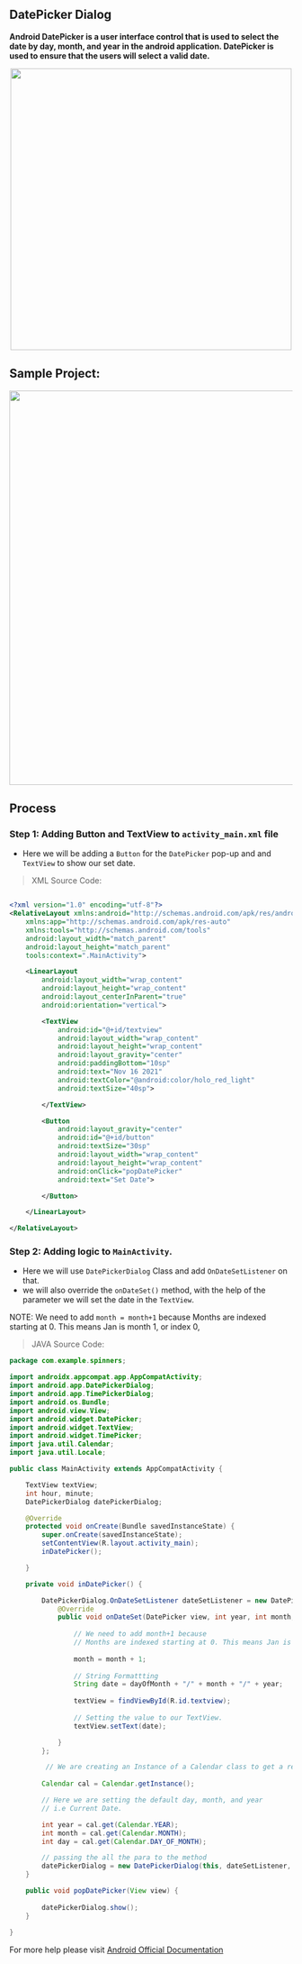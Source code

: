 ## DatePicker Dialog

**Android DatePicker is a user interface control that is used to select the date by day, month, and year in the android application. DatePicker is used to ensure that the users will select a valid date.**

<p align ="center"><img src="https://user-images.githubusercontent.com/90956475/141501414-8e2c5080-ceb0-4174-8626-45ecd6b06ad7.png" height="500"></p>

## Sample Project:

<p align ="center"><img src="https://user-images.githubusercontent.com/90956475/141503887-019a681f-1765-4075-90e5-8404fafd1f22.GIF" height="700"></p>

## Process


### Step 1: Adding Button and TextView to `activity_main.xml` file

- Here we will be adding a `Button` for the `DatePicker` pop-up and and `TextView` to show our set date.

>XML Source Code:

```XML

<?xml version="1.0" encoding="utf-8"?>
<RelativeLayout xmlns:android="http://schemas.android.com/apk/res/android"
    xmlns:app="http://schemas.android.com/apk/res-auto"
    xmlns:tools="http://schemas.android.com/tools"
    android:layout_width="match_parent"
    android:layout_height="match_parent"
    tools:context=".MainActivity">

    <LinearLayout
        android:layout_width="wrap_content"
        android:layout_height="wrap_content"
        android:layout_centerInParent="true"
        android:orientation="vertical">

        <TextView
            android:id="@+id/textview"
            android:layout_width="wrap_content"
            android:layout_height="wrap_content"
            android:layout_gravity="center"
            android:paddingBottom="10sp"
            android:text="Nov 16 2021"
            android:textColor="@android:color/holo_red_light"
            android:textSize="40sp">

        </TextView>

        <Button
            android:layout_gravity="center"
            android:id="@+id/button"
            android:textSize="30sp"
            android:layout_width="wrap_content"
            android:layout_height="wrap_content"
            android:onClick="popDatePicker"
            android:text="Set Date">

        </Button>

    </LinearLayout>

</RelativeLayout>

```
### Step 2: Adding logic to `MainActivity`.

- Here we will use `DatePickerDialog` Class and add `OnDateSetListener` on that.
- we will also override the `onDateSet()` method, with the help of the parameter we will set the date in the `TextView`.

NOTE: We need to add `month = month+1` because Months are indexed starting at 0. This means Jan is month 1, or index 0,

> JAVA Source Code:

```JAVA
package com.example.spinners;

import androidx.appcompat.app.AppCompatActivity;
import android.app.DatePickerDialog;
import android.app.TimePickerDialog;
import android.os.Bundle;
import android.view.View;
import android.widget.DatePicker;
import android.widget.TextView;
import android.widget.TimePicker;
import java.util.Calendar;
import java.util.Locale;

public class MainActivity extends AppCompatActivity {

    TextView textView;
    int hour, minute;
    DatePickerDialog datePickerDialog;

    @Override
    protected void onCreate(Bundle savedInstanceState) {
        super.onCreate(savedInstanceState);
        setContentView(R.layout.activity_main);
        inDatePicker();

    }

    private void inDatePicker() {

        DatePickerDialog.OnDateSetListener dateSetListener = new DatePickerDialog.OnDateSetListener() {
            @Override
            public void onDateSet(DatePicker view, int year, int month, int dayOfMonth) {
                
                // We need to add month+1 because
                // Months are indexed starting at 0. This means Jan is month 1, or index 0,
                
                month = month + 1;
                
                // String Formattting
                String date = dayOfMonth + "/" + month + "/" + year;
                
                textView = findViewById(R.id.textview);
                
                // Setting the value to our TextView.
                textView.setText(date);

            }
        };

         // We are creating an Instance of a Calendar class to get a real-time date.
         
        Calendar cal = Calendar.getInstance();

        // Here we are setting the default day, month, and year
        // i.e Current Date.

        int year = cal.get(Calendar.YEAR);
        int month = cal.get(Calendar.MONTH);
        int day = cal.get(Calendar.DAY_OF_MONTH);

        // passing the all the para to the method
        datePickerDialog = new DatePickerDialog(this, dateSetListener, year, month, day);
    }

    public void popDatePicker(View view) {
        
        datePickerDialog.show();
    }
    
}

```

For more help please visit [Android Official Documentation](https://developer.android.com/reference/android/app/DatePickerDialog)